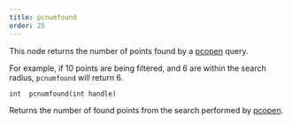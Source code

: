 ```yaml
---
title: pcnumfound
order: 25
---
```

This node returns the number of points found by a [pcopen](/en/houdini-vex/point-clouds-and-3d-images/pcopen "Returns a handle to a point cloud file.") query.

For example, if 10 points are being filtered, and 6 are within the
search radius, `pcnumfound` will return 6.

`int  pcnumfound(int handle)`

Returns the number of found points from the search performed by
[pcopen](/en/houdini-vex/point-clouds-and-3d-images/pcopen "Returns a handle to a point cloud file.").
